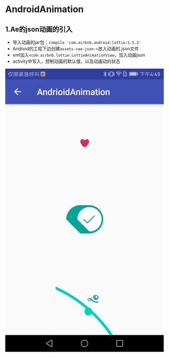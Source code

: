 # AndroidAnimation

## 1.Ae的json动画的引入
* 导入动画的jar包：`compile 'com.airbnb.android:lottie:1.5.2'`
* Android的工程下边创建`assets->ae-json->`放入动画的.json文件
* xml加入`<com.airbnb.lottie.LottieAnimationView`，加入动画json
* activity中写入，控制动画的默认值，以及动画动的状态

![Ae动画效果图：1.点赞；2.开关按钮；3.初进应用效果](./pic/AEAnim.jpg)
